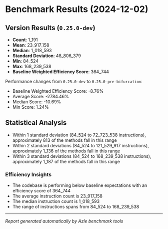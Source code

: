 # Benchmark Results (2024-12-02)

## Version Results (`0.25.0-dev`)

-   **Count**: 1_191
-   **Mean**: 23_917_158
-   **Median**: 1_018_593
-   **Standard Deviation**: 48_806_379
-   **Min**: 84_524
-   **Max**: 168_239_538
-   **Baseline Weighted Efficiency Score**: 364_744

Performance changes from `0.25.0-dev` to `0.25.0-pre-bifurcation`:

-   Baseline Weighted Efficiency Score: -8.76%
-   Average Score: -2784.46%
-   Median Score: -10.69%
-   Min Score: 1.24%

## Statistical Analysis

-   Within 1 standard deviation (84_524 to 72_723_538 instructions), approximately 813 of the methods fall in this range
-   Within 2 standard deviations (84_524 to 121_529_917 instructions), approximately 1_136 of the methods fall in this range
-   Within 3 standard deviations (84_524 to 168_239_538 instructions), approximately 1_187 of the methods fall in this range

### Efficiency Insights

-   The codebase is performing below baseline expectations with an efficiency score of 364_744
-   The average instruction count is 23_917_158
-   The median instruction count is 1_018_593
-   The range of instructions spans from 84_524 to 168_239_538

---

_Report generated automatically by Azle benchmark tools_
